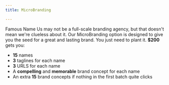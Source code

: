 ```yaml
---
title: MicroBranding

---
```


Famous Name Us may not be a full-scale branding agency, but that doesn't mean we're clueless about it. Our MicroBranding option is designed to give you the seed for a great and lasting brand. You just need to plant it. **$200** gets you:

- **15** names
- **3** taglines for each name
- **3** URLS for each name
- A **compelling** and **memorable** brand concept for each name
- An extra **15** brand concepts if nothing in the first batch quite clicks


